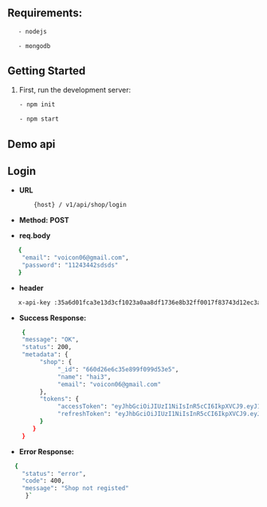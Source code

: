 ## Requirements:

```bash
   - nodejs

   - mongodb
```

## Getting Started

1. First, run the development server:

   ```bash
   - npm init

   - npm start
   ```

## Demo api

## **Login**

- **URL**

  ```bash
      {host} / v1/api/shop/login
  ```

- **Method:** **POST**

- **req.body**

```bash
   {
    "email": "voicon06@gmail.com",
    "password": "11243442sdsds"
   }
```

- **header**

```bash
   x-api-key :35a6d01fca3e13d3cf1023a0aa8df1736e8b32ff0017f83743d12ec3a08c85abb71a02cc93b152e1ab59d8731be7d8ec2be3de22a7fcddb7bb1c245fcec4313e
```

- **Success Response:**

```bash
    {
    "message": "OK",
    "status": 200,
    "metadata": {
         "shop": {
              "_id": "660d26e6c35e899f099d53e5",
              "name": "hai3",
              "email": "voicon06@gmail.com"
         },
         "tokens": {
              "accessToken": "eyJhbGciOiJIUzI1NiIsInR5cCI6IkpXVCJ9.eyJ1c2VySWQiOiI2NjBkMjZlNmMzNWU4OTlmMDk5ZDUzZTUiLCJlbWFpbCI6InZvaWNvbjA2QGdtYWlsLmNvbSIsImlhdCI6MTcxMjg1NTc4NSwiZXhwIjoxNzEzMDI4NTg1fQ.O7fO_GXFmq92oPgYYLMJIBJI_B_7TCez63HM9hteoOw",
              "refreshToken": "eyJhbGciOiJIUzI1NiIsInR5cCI6IkpXVCJ9.eyJ1c2VySWQiOiI2NjBkMjZlNmMzNWU4OTlmMDk5ZDUzZTUiLCJlbWFpbCI6InZvaWNvbjA2QGdtYWlsLmNvbSIsImlhdCI6MTcxMjg1NTc4NSwiZXhwIjoxNzEzNDYwNTg1fQ.RCwVRYuTv1UBAUQ3Ep-f7I_JRIRPHv4BpQFAzS1INII"
         }
       }
    }
```

- **Error Response:**

```bash
  {
    "status": "error",
    "code": 400,
    "message": "Shop not registed"
     }`
```

